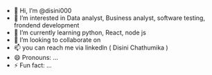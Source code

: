 - 👋 Hi, I’m @disini000
- 👀 I’m interested in Data analyst, Business analyst, software testing, frondend development 
- 🌱 I’m currently learning python, React, node js
- 💞️ I’m looking to collaborate on 
- 📫 you can reach me via linkedln ( Disini Chathumika )
- 😄 Pronouns: ...
- ⚡ Fun fact: ...

<!---
disini000/disini000 is a ✨ special ✨ repository because its `README.md` (this file) appears on your GitHub profile.
You can click the Preview link to take a look at your changes.
--->

